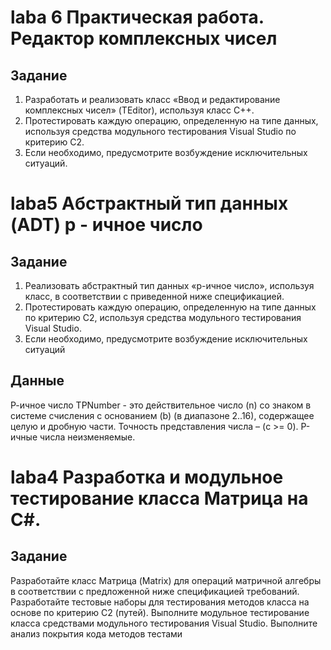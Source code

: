 # laba 6 Практическая работа. Редактор комплексных чисел

## Задание
1. Разработать и реализовать класс «Ввод и редактирование комплексных
чисел» (TEditor), используя класс С++.
2. Протестировать каждую операцию, определенную на типе данных,
используя средства модульного тестирования Visual Studio по критерию
С2.
3. Если необходимо, предусмотрите возбуждение исключительных
ситуаций.


# laba5 Абстрактный тип данных (ADT) p - ичное число

## Задание
1. Реализовать абстрактный тип данных «р-ичное число», используя класс, в
соответствии с приведенной ниже спецификацией.
2. Протестировать каждую операцию, определенную на типе данных по критерию
С2, используя средства модульного тестирования Visual Studio.
3. Если необходимо, предусмотрите возбуждение исключительных ситуаций

   
## Данные
Р-ичное число TPNumber - это действительное число (n) со знаком в системе
счисления с основанием (b) (в диапазоне 2..16), содержащее целую и дробную части.
Точность представления числа – (c >= 0). Р-ичные числа неизменяемые.

# laba4 Разработка и модульное тестирование класса Матрица на С#.

## Задание
Разработайте класс Матрица (Matrix) для операций матричной алгебры в
соответствии с предложенной ниже спецификацией требований.
Разработайте тестовые наборы для тестирования методов класса на основе
по критерию С2 (путей).
Выполните модульное тестирование класса средствами модульного
тестирования Visual Studio.
Выполните анализ покрытия кода методов тестами



